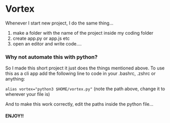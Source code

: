 # Vortex

Whenever I start new project, I do the same thing...
1) make a folder with the name of the project inside my coding folder
2) create app.py or app.js etc
3) open an editor and write code....

### Why not automate this with python?

So I made this short project it just does the things mentioned above.
To use this as a cli app add the following line to code in your .bashrc, .zshrc or anything:

`alias vortex="python3 $HOME/vortex.py"`
(note the path above, change it to wherever your file is)

And to make this work correctly, edit the paths inside the python file...

#### ENJOY!!
